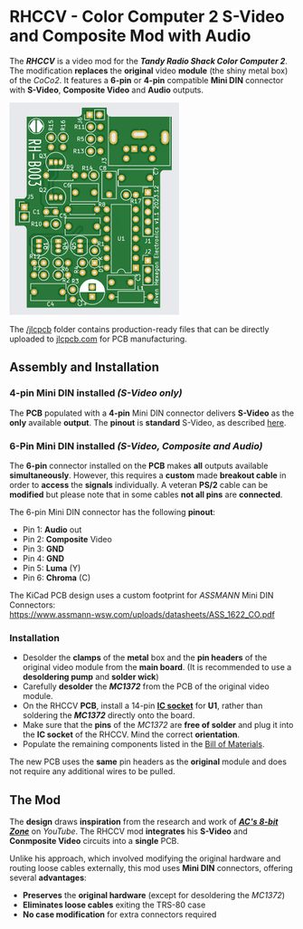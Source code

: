 # RHCCV - Color Computer 2 S-Video and Composite Mod with Audio 

The ***RHCCV*** is a video mod for the ***Tandy Radio Shack Color Computer 2***. The modification **replaces** the **original** video **module** (the shiny metal box) of the *CoCo2*. It features a **6-pin** or **4-pin** compatible **Mini DIN** connector with **S-Video**, **Composite Video** and **Audio** outputs.

<img src="RHCCV-PCB.png" alt="MarineGEO circle logo" style="height: 375px; width:300px;"/>

The [/jlcpcb](https://github.com/RivenHexagon/CoCo2_Video/tree/main/jlcpcb) folder contains production-ready files that can be directly uploaded to [jlcpcb.com](https://jlcpcb.com/) for PCB manufacturing.

## Assembly and Installation
### 4-pin Mini DIN installed *(S-Video only)*
The **PCB** populated with a **4-pin** Mini DIN connector delivers **S-Video** as the **only** available **output**. The **pinout** is **standard** S-Video, as described [here](https://en.wikipedia.org/wiki/S-Video "S-Video Wikipedia").

### 6-Pin Mini DIN installed *(S-Video, Composite and Audio)*
The **6-pin** connector installed on the **PCB** makes **all** outputs available **simultaneously**. However, this requires a **custom** made **breakout cable** in order to **access** the **signals** individually. A veteran **PS/2** cable can be **modified** but please note that in some cables **not all pins** are **connected**.

The 6-pin Mini DIN connector has the following **pinout**:
* Pin 1: **Audio** out
* Pin 2: **Composite** Video
* Pin 3: **GND**
* Pin 4: **GND**
* Pin 5: **Luma** (Y)
* Pin 6: **Chroma** (C)

The KiCad PCB design uses a custom footprint for *ASSMANN* Mini DIN Connectors:<br>
<https://www.assmann-wsw.com/uploads/datasheets/ASS_1622_CO.pdf>

### Installation
* Desolder the **clamps** of the **metal** box and the **pin headers** of the original video module from the **main board**. (It is recommended to use a **desoldering pump** and **solder wick**)
* Carefully **desolder** the ***MC1372*** from the PCB of the original video module.
* On the RHCCV **PCB**, install a 14-pin **[IC socket](https://www.assmann-wsw.com/uploads/datasheets/ASS_0810_CO.pdf)** for **U1**, rather than soldering the ***MC1372*** directly onto the board.
* Make sure that the **pins** of the *MC1372* are **free of solder** and plug it into the **IC socket** of the RHCCV. Mind the correct **orientation**.
* Populate the remaining components listed in the [Bill of Materials](https://github.com/RivenHexagon/CoCo2_Video/blob/main/TRS-80-VideoMod-BOM.pdf).

The new PCB uses the **same** pin headers as the **original** module and does not require any additional wires to be pulled.

## The Mod
The **design** draws **inspiration** from the research and work of ***[AC's 8-bit Zone](https://youtu.be/tayGsz7Xs3A "ACs 8-bit Zone - YouTube")*** on *YouTube*. The RHCCV mod **integrates** his **S-Video** and **Conmposite Video** circuits into a **single** PCB.

Unlike his approach, which involved modifying the original hardware and routing loose cables externally, this mod uses **Mini DIN** connectors, offering several **advantages**:

* **Preserves** the **original hardware** (except for desoldering the *MC1372*)
* **Eliminates loose cables** exiting the TRS-80 case
* **No case modification** for extra connectors required




